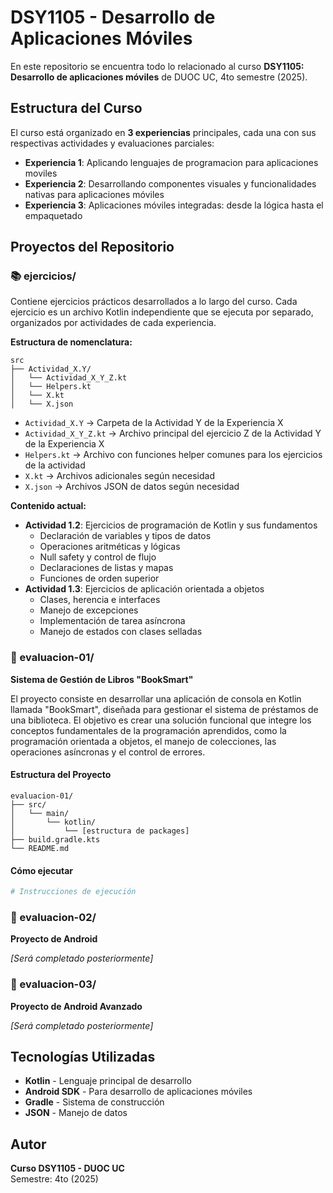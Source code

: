 # DSY1105 - Desarrollo de Aplicaciones Móviles

En este repositorio se encuentra todo lo relacionado al curso **DSY1105: Desarrollo de aplicaciones móviles** de DUOC UC, 4to semestre (2025).

## Estructura del Curso

El curso está organizado en **3 experiencias** principales, cada una con sus respectivas actividades y evaluaciones parciales:

- **Experiencia 1**: Aplicando lenguajes de programacion para aplicaciones moviles
- **Experiencia 2**: Desarrollando componentes visuales y funcionalidades nativas para aplicaciones móviles
- **Experiencia 3**: Aplicaciones móviles integradas: desde la lógica hasta el empaquetado

## Proyectos del Repositorio

### 📚 ejercicios/
Contiene ejercicios prácticos desarrollados a lo largo del curso. Cada ejercicio es un archivo Kotlin independiente que se ejecuta por separado, organizados por actividades de cada experiencia.

**Estructura de nomenclatura:**
```
src
├── Actividad_X.Y/
│   └── Actividad_X_Y_Z.kt
│   └── Helpers.kt
│   └── X.kt
│   └── X.json
```

- `Actividad_X.Y` → Carpeta de la Actividad Y de la Experiencia X
- `Actividad_X_Y_Z.kt` → Archivo principal del ejercicio Z de la Actividad Y de la Experiencia X
- `Helpers.kt` → Archivo con funciones helper comunes para los ejercicios de la actividad
- `X.kt` → Archivos adicionales según necesidad
- `X.json` → Archivos JSON de datos según necesidad

**Contenido actual:**
- **Actividad 1.2**: Ejercicios de programación de Kotlin y sus fundamentos
  - Declaración de variables y tipos de datos
  - Operaciones aritméticas y lógicas
  - Null safety y control de flujo
  - Declaraciones de listas y mapas
  - Funciones de orden superior
- **Actividad 1.3**: Ejercicios de aplicación orientada a objetos
  - Clases, herencia e interfaces
  - Manejo de excepciones
  - Implementación de tarea asíncrona
  - Manejo de estados con clases selladas

### 🎯 evaluacion-01/
**Sistema de Gestión de Libros "BookSmart"**

El proyecto consiste en desarrollar una aplicación de consola en Kotlin llamada "BookSmart", diseñada para gestionar el sistema de préstamos de una biblioteca. El objetivo es crear una solución funcional que integre los conceptos fundamentales de la programación aprendidos, como la programación orientada a objetos, el manejo de colecciones, las operaciones asíncronas y el control de errores.

#### Estructura del Proyecto
```
evaluacion-01/
├── src/
│   └── main/
│       └── kotlin/
│           └── [estructura de packages]
├── build.gradle.kts
└── README.md
```

#### Cómo ejecutar
```bash
# Instrucciones de ejecución
```

### 📱 evaluacion-02/
**Proyecto de Android**

*[Será completado posteriormente]*

### 📱 evaluacion-03/
**Proyecto de Android Avanzado**

*[Será completado posteriormente]*

## Tecnologías Utilizadas

- **Kotlin** - Lenguaje principal de desarrollo
- **Android SDK** - Para desarrollo de aplicaciones móviles
- **Gradle** - Sistema de construcción
- **JSON** - Manejo de datos

## Autor

**Curso DSY1105 - DUOC UC**  
Semestre: 4to (2025)


